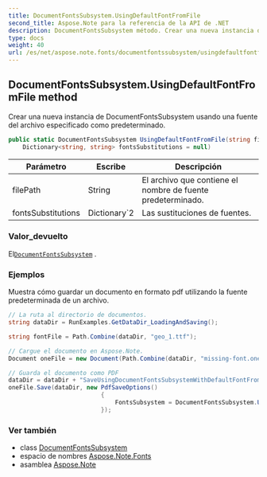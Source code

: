 ```yaml
---
title: DocumentFontsSubsystem.UsingDefaultFontFromFile
second_title: Aspose.Note para la referencia de la API de .NET
description: DocumentFontsSubsystem método. Crear una nueva instancia de DocumentFontsSubsystem usando una fuente del archivo especificado como predeterminado.
type: docs
weight: 40
url: /es/net/aspose.note.fonts/documentfontssubsystem/usingdefaultfontfromfile/
---
```

## DocumentFontsSubsystem.UsingDefaultFontFromFile method

Crear una nueva instancia de DocumentFontsSubsystem usando una fuente del archivo especificado como predeterminado.

```csharp
public static DocumentFontsSubsystem UsingDefaultFontFromFile(string filePath, 
    Dictionary<string, string> fontsSubstitutions = null)
```

| Parámetro | Escribe | Descripción |
| --- | --- | --- |
| filePath | String | El archivo que contiene el nombre de fuente predeterminado. |
| fontsSubstitutions | Dictionary`2 | Las sustituciones de fuentes. |

### Valor_devuelto

El[`DocumentFontsSubsystem`](../) .

### Ejemplos

Muestra cómo guardar un documento en formato pdf utilizando la fuente predeterminada de un archivo.

```csharp
// La ruta al directorio de documentos.
string dataDir = RunExamples.GetDataDir_LoadingAndSaving();

string fontFile = Path.Combine(dataDir, "geo_1.ttf");

// Cargue el documento en Aspose.Note.
Document oneFile = new Document(Path.Combine(dataDir, "missing-font.one"));

// Guarda el documento como PDF
dataDir = dataDir + "SaveUsingDocumentFontsSubsystemWithDefaultFontFromFile_out.pdf";
oneFile.Save(dataDir, new PdfSaveOptions()
                          {
                              FontsSubsystem = DocumentFontsSubsystem.UsingDefaultFontFromFile(fontFile)
                          });
```

### Ver también

* class [DocumentFontsSubsystem](../)
* espacio de nombres [Aspose.Note.Fonts](../../documentfontssubsystem/)
* asamblea [Aspose.Note](../../../)


